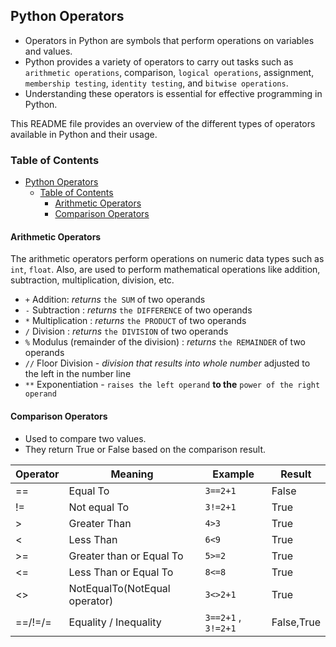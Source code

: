 ## Python Operators

- Operators in Python are symbols that perform operations on variables and values.
- Python provides a variety of operators to carry out tasks such as `arithmetic operations`, comparison, `logical operations`, assignment, `membership testing`, ``identity testing``, and `bitwise operations`. 
- Understanding these operators is essential for effective programming in Python.

This README file provides an overview of the different types of operators available in Python and their usage.

### Table of Contents

- [Python Operators](#python-operators)
  - [Table of Contents](#table-of-contents)
    - [Arithmetic Operators ](#arithmetic-operators-)
    - [Comparison Operators](#comparison-operators)

#### Arithmetic Operators <a name="arithmetic-operators"></a>

The arithmetic operators perform operations on numeric data types such as `int`, `float`. 
Also, are used to perform mathematical operations like addition, subtraction, multiplication, division, etc.

- `+` Addition: *returns* `the SUM` of two operands
- `-` Subtraction : *returns* `the DIFFERENCE` of two operands
- `*` Multiplication : *returns*  `the PRODUCT` of two operands
- `/` Division : *returns* `the DIVISION` of two operands
- `%` Modulus (remainder of the division) : *returns* `the REMAINDER` of two operands
- `//` Floor Division - *division that results into whole number* adjusted to the left in the number line
- `**` Exponentiation - ``raises the left operand`` **to the** `power of the right operand`

#### Comparison Operators
- Used to compare two values. 
- They return True or False based on the comparison result.

|Operator | Meaning                   | Example     | Result |
|---------|----------------------------|--------------|--------|
| ==      | Equal To                                     | `3==2+1`  | False  |
| !=      | Not equal To                | `3!=2+1`   | True   |
| >       | Greater Than                             | `4>3`        | True   |
| <       | Less Than                                                            | `6<9`         | True   |
| >=      | Greater than or Equal To               | `5>=2`                   | True   |
| <=      | Less Than or Equal To              | `8<=8`                                          | True   |
| <>      | NotEqualTo(NotEqual operator)           | `3<>2+1`                                     | True   |
| ==/!=/= | Equality / Inequality            | `3==2+1` , `3!=2+1` | False,True |   

